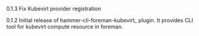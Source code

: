 0.1.3
Fix Kubevirt provider registration

0.1.2
Initial release of hammer-cli-foreman-kubevirt_ plugin. It provides  CLI tool for kubevirt compute resource in foreman.
